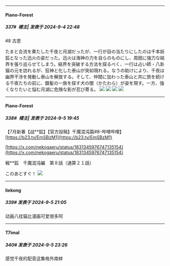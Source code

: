 ﻿
*****

####  Piano-Forest  
##### 337#         楼主| 发表于 2024-9-4 22:48

#8 古恩

たまと合流を果たした千夜と月湖だったが、一行が目の当たりにしたのは千本妖狐となった迅火の姿だった。迅火は海神の力を自らのものにし、周囲に強力な結界を張り巡らせてしまう。結界を突破する方法を探るべく、一行は占い師・八卦猫の元を訪れるが、狂神と化した泰山が突如現れる。なうの助けにより、千夜は幽界干渉を発動し泰山を解放する。そして、仲間に加わった泰山と共に旅を続ける千夜たちの前に、銀髪の一族を探す犬の闇（かたわら）が姿を現す。一方、強くなりたいと悩む月湖に危険な影が忍び寄る。
<img src="https://p.sda1.dev/19/51caa83d2c8411cf9256256ab4148940/img01 _10_.webp" referrerpolicy="no-referrer">
<img src="https://p.sda1.dev/19/8f12147ea610dc67381cbd52ac37545e/img02 _10_.webp" referrerpolicy="no-referrer">
<img src="https://p.sda1.dev/19/8459c953c07d4531b322cc2f91c53c80/img03 _10_.webp" referrerpolicy="no-referrer">
<img src="https://p.sda1.dev/19/25c8e33151ee450627d4c38086a9f0fb/img04 _10_.webp" referrerpolicy="no-referrer">


*****

####  Piano-Forest  
##### 338#         楼主| 发表于 2024-9-5 19:45

【7月新番【战**狐】【官方投稿】千魔混沌篇#8-哔哩哔哩】 
[https://b23.tv/EmSBzM1](https://b23.tv/EmSBzM1)

[https://x.com/nekogaeru/status/1831345976747135154](https://x.com/nekogaeru/status/1831345976747135154)

戦**狐　千魔混沌編　第８話（通算２１話）

このあとすぐ！
<img src="https://p.sda1.dev/19/cdfa8d61857349442e8d8f6e5694356b/20240905_194343.jpg" referrerpolicy="no-referrer">


*****

####  liekong  
##### 339#       发表于 2024-9-5 21:05

动画八挂猫比漫画可爱很多阿


*****

####  T7imal  
##### 340#       发表于 2024-9-5 23:26

感觉千夜的配音这集格外南蚌

